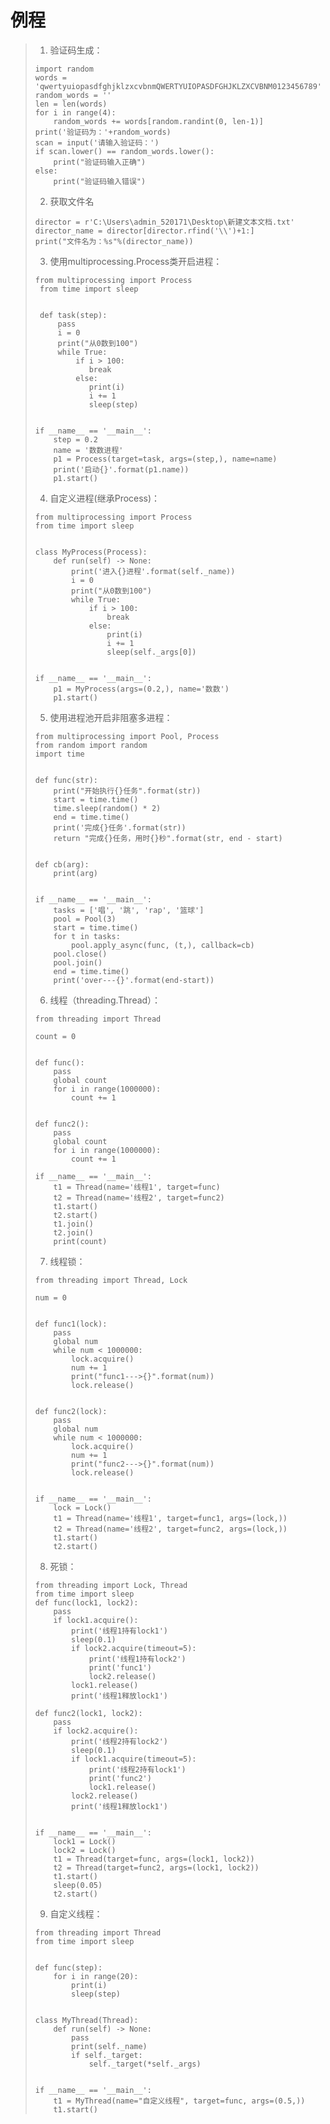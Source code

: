 # 例程
>1. 验证码生成：
>   ```
>   import random
>   words = 'qwertyuiopasdfghjklzxcvbnmQWERTYUIOPASDFGHJKLZXCVBNM0123456789'
>   random_words = ''
>   len = len(words)
>   for i in range(4):
>       random_words += words[random.randint(0, len-1)]
>   print('验证码为：'+random_words)
>   scan = input('请输入验证码：')
>   if scan.lower() == random_words.lower():
>       print("验证码输入正确")
>   else:
>       print("验证码输入错误")
>   ```
>  
>2. 获取文件名
>   ```
>   director = r'C:\Users\admin_520171\Desktop\新建文本文档.txt'
>   director_name = director[director.rfind('\\')+1:]
>   print("文件名为：%s"%(director_name))
>   ```
> 
>3. 使用multiprocessing.Process类开启进程：
>   ```
>   from multiprocessing import Process
>    from time import sleep
>    
>    
>    def task(step):
>        pass
>        i = 0
>        print("从0数到100")
>        while True:
>            if i > 100:
>               break
>            else:
>               print(i)
>               i += 1
>               sleep(step)
>   
>   
>   if __name__ == '__main__':
>       step = 0.2
>       name = '数数进程'
>       p1 = Process(target=task, args=(step,), name=name)
>       print('启动{}'.format(p1.name))
>       p1.start()
>   ```
> 
>4. 自定义进程(继承Process)：
>   ```
>   from multiprocessing import Process
>   from time import sleep
>   
>   
>   class MyProcess(Process):
>       def run(self) -> None:
>           print('进入{}进程'.format(self._name))
>           i = 0
>           print("从0数到100")
>           while True:
>               if i > 100:
>                   break
>               else:
>                   print(i)
>                   i += 1
>                   sleep(self._args[0])
>   
>   
>   if __name__ == '__main__':
>       p1 = MyProcess(args=(0.2,), name='数数')
>       p1.start()
>   ```
> 
>5. 使用进程池开启非阻塞多进程：
>   ```
>   from multiprocessing import Pool, Process
>   from random import random
>   import time
>   
>   
>   def func(str):
>       print("开始执行{}任务".format(str))
>       start = time.time()
>       time.sleep(random() * 2)
>       end = time.time()
>       print('完成{}任务'.format(str))
>       return "完成{}任务，用时{}秒".format(str, end - start)
>   
>   
>   def cb(arg):
>       print(arg)
>   
>   
>   if __name__ == '__main__':
>       tasks = ['唱', '跳', 'rap', '篮球']
>       pool = Pool(3)
>       start = time.time()
>       for t in tasks:
>           pool.apply_async(func, (t,), callback=cb)
>       pool.close()
>       pool.join()
>       end = time.time()
>       print('over---{}'.format(end-start))
>   ```
>   
>6. 线程（threading.Thread）：
>   ```
>   from threading import Thread
>   
>   count = 0
>   
>   
>   def func():
>       pass
>       global count
>       for i in range(1000000):
>           count += 1
>   
>   
>   def func2():
>       pass
>       global count
>       for i in range(1000000):
>           count += 1
>   
>   if __name__ == '__main__':
>       t1 = Thread(name='线程1', target=func)
>       t2 = Thread(name='线程2', target=func2)
>       t1.start()
>       t2.start()
>       t1.join()
>       t2.join()
>       print(count)
>   ```
>
>7. 线程锁：
>   ```
>   from threading import Thread, Lock
>   
>   num = 0
>   
>   
>   def func1(lock):
>       pass
>       global num
>       while num < 1000000:
>           lock.acquire()
>           num += 1
>           print("func1--->{}".format(num))
>           lock.release()
>   
>   
>   def func2(lock):
>       pass
>       global num
>       while num < 1000000:
>           lock.acquire()
>           num += 1
>           print("func2--->{}".format(num))
>           lock.release()
>   
>   
>   if __name__ == '__main__':
>       lock = Lock()
>       t1 = Thread(name='线程1', target=func1, args=(lock,))
>       t2 = Thread(name='线程2', target=func2, args=(lock,))
>       t1.start()
>       t2.start()
>   ```
>
>8. 死锁：
>   ```
>   from threading import Lock, Thread
>   from time import sleep
>   def func(lock1, lock2):
>       pass
>       if lock1.acquire():
>           print('线程1持有lock1')
>           sleep(0.1)
>           if lock2.acquire(timeout=5):
>               print('线程1持有lock2')
>               print('func1')
>               lock2.release()
>           lock1.release()
>           print('线程1释放lock1')
>   
>   def func2(lock1, lock2):
>       pass
>       if lock2.acquire():
>           print('线程2持有lock2')
>           sleep(0.1)
>           if lock1.acquire(timeout=5):
>               print('线程2持有lock1')
>               print('func2')
>               lock1.release()
>           lock2.release()
>           print('线程1释放lock1')
>   
>   
>   if __name__ == '__main__':
>       lock1 = Lock()
>       lock2 = Lock()
>       t1 = Thread(target=func, args=(lock1, lock2))
>       t2 = Thread(target=func2, args=(lock1, lock2))
>       t1.start()
>       sleep(0.05)
>       t2.start()
>   ```
>   
>9. 自定义线程：
>   ```
>   from threading import Thread
>   from time import sleep
>   
>   
>   def func(step):
>       for i in range(20):
>           print(i)
>           sleep(step)
>   
>   
>   class MyThread(Thread):
>       def run(self) -> None:
>           pass
>           print(self._name)
>           if self._target:
>               self._target(*self._args)
>   
>   
>   if __name__ == '__main__':
>       t1 = MyThread(name="自定义线程", target=func, args=(0.5,))
>       t1.start()
>   ```
>
